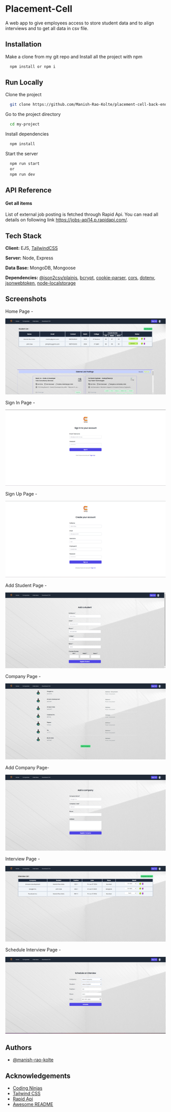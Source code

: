 # Placement-Cell

A web app to give employees access to store student data and to align interviews and to get all data in csv file.

## Installation

Make a clone from my git repo and Install all the project with npm

```bash
  npm install or npm i

```

## Run Locally

Clone the project

```bash
  git clone https://github.com/Manish-Rao-Kolte/placement-cell-back-end
```

Go to the project directory

```bash
  cd my-project
```

Install dependencies

```bash
  npm install
```

Start the server

```bash
  npm run start
  or
  npm run dev
```

## API Reference

#### Get all items

List of external job posting is fetched through Rapid Api.
You can read all details on following link https://jobs-api14.p.rapidapi.com/.

## Tech Stack

**Client:** EJS, [TailwindCSS](https://tailwindcss.com/)

**Server:** Node, Express

**Data Base:** MongoDB, Mongoose

**Dependencies:** [@json2csv/plainjs](https://www.npmjs.com/package/@json2csv/plainjs), [bcrypt](https://www.npmjs.com/package/bcrypt), [cookie-parser](https://www.npmjs.com/package/cookie-parser), [cors](https://www.npmjs.com/package/cors), [dotenv](https://www.npmjs.com/package/dotenv), [jsonwebtoken](https://www.npmjs.com/package/jsonwebtoken), [node-localstorage](https://www.npmjs.com/package/node-localstorage)

## Screenshots

Home Page -

![Home Page](https://github.com/Manish-Rao-Kolte/placement-cell-back-end/blob/main/public/screenshots/home-page.png?raw=true)

Sign In Page -

![Sign In Page](https://github.com/Manish-Rao-Kolte/placement-cell-back-end/blob/main/public/screenshots/sign-in-page.png?raw=true)

Sign Up Page -

![Sign Up Page](https://github.com/Manish-Rao-Kolte/placement-cell-back-end/blob/main/public/screenshots/sign-up-page.png?raw=true)

Add Student Page -

![Add Student Page](https://github.com/Manish-Rao-Kolte/placement-cell-back-end/blob/main/public/screenshots/add-student-page.png?raw=true)

Company Page -

![Company Page](https://github.com/Manish-Rao-Kolte/placement-cell-back-end/blob/main/public/screenshots/company-page.png?raw=true)

Add Company Page-

![Add Company Page](https://github.com/Manish-Rao-Kolte/placement-cell-back-end/blob/main/public/screenshots/add-company-page.png?raw=true)

Interview Page -

![Interview Page](https://github.com/Manish-Rao-Kolte/placement-cell-back-end/blob/main/public/screenshots/interview-page.png?raw=true)

Schedule Interview Page -

![Schedule Interview Page](https://github.com/Manish-Rao-Kolte/placement-cell-back-end/blob/main/public/screenshots/schedule-interview-page.png?raw=true)

## Authors

-   [@manish-rao-kolte](https://github.com/Manish-Rao-Kolte?tab=repositories)

## Acknowledgements

-   [Coding Ninjas](https://www.codingninjas.com/)
-   [Tailwind CSS](https://tailwindcss.com/)
-   [Rapid Api](https://jobs-api14.p.rapidapi.com/)
-   [Awesome README](https://github.com/matiassingers/awesome-readme)

